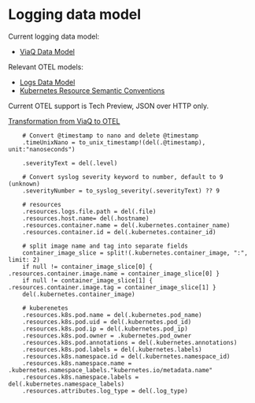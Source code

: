 # Logging data model

Current logging data model:
- [ViaQ Data Model](https://viaq.github.io/documentation/data_model/public/data_model.html)

Relevant OTEL models:
- [Logs Data Model](https://github.com/open-telemetry/opentelemetry-specification/blob/main/specification/logs/data-model.md)
- [Kubernetes Resource Semantic Conventions](https://github.com/open-telemetry/semantic-conventions/blob/main/docs/resource/k8s.md)

Current OTEL support is Tech Preview, JSON over HTTP only.

[Transformation from ViaQ to OTEL](https://github.com/openshift/cluster-logging-operator/blob/master/internal/generator/vector/normalize/schema/otel/transform.go#L16)

``` vrl
	# Convert @timestamp to nano and delete @timestamp
	.timeUnixNano = to_unix_timestamp!(del(.@timestamp), unit:"nanoseconds")

	.severityText = del(.level)

	# Convert syslog severity keyword to number, default to 9 (unknown)
	.severityNumber = to_syslog_severity(.severityText) ?? 9

	# resources
	.resources.logs.file.path = del(.file)
	.resources.host.name= del(.hostname)
	.resources.container.name = del(.kubernetes.container_name)
	.resources.container.id = del(.kubernetes.container_id)

	# split image name and tag into separate fields
	container_image_slice = split!(.kubernetes.container_image, ":", limit: 2)
	if null != container_image_slice[0] { .resources.container.image.name = container_image_slice[0] }
	if null != container_image_slice[1] { .resources.container.image.tag = container_image_slice[1] }
	del(.kubernetes.container_image)

	# kuberenetes
	.resources.k8s.pod.name = del(.kubernetes.pod_name)
	.resources.k8s.pod.uid = del(.kubernetes.pod_id)
	.resources.k8s.pod.ip = del(.kubernetes.pod_ip)
	.resources.k8s.pod.owner = .kubernetes.pod_owner
	.resources.k8s.pod.annotations = del(.kubernetes.annotations)
	.resources.k8s.pod.labels = del(.kubernetes.labels)
	.resources.k8s.namespace.id = del(.kubernetes.namespace_id)
	.resources.k8s.namespace.name = .kubernetes.namespace_labels."kubernetes.io/metadata.name"
	.resources.k8s.namespace.labels = del(.kubernetes.namespace_labels)
	.resources.attributes.log_type = del(.log_type)
```
